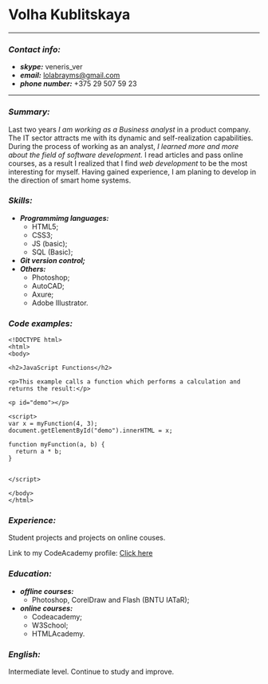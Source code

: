 # **Volha Kublitskaya**

---

### *Contact info:* 
*  __*skype:*__ veneris_ver
* __*email:*__ lolabrayms@gmail.com
* __*phone number:*__ +375 29 507 59 23

---

### *Summary:*
Last two years _I am working as a Business analyst_ in a product company.
The IT sector attracts me with its dynamic and self-realization capabilities.
During the process of working as an analyst, _I learned more and more about the field of software development._
I read articles and pass online courses, as a result I realized that I find _web development_ to be the most interesting for myself.
Having gained experience, I am planing to develop in the direction of smart home systems.

### *Skills:*
* __*Programmimg languages:*__ 
  * HTML5;
  * CSS3;
  * JS (basic);
  * SQL (Basic);
* __*Git version control;*__
* __*Others:*__
  * Photoshop;
  * AutoCAD;
  * Axure;
  * Adobe Illustrator.
  
### *Code examples:*

```
<!DOCTYPE html>
<html>
<body>

<h2>JavaScript Functions</h2>

<p>This example calls a function which performs a calculation and returns the result:</p>

<p id="demo"></p>

<script>
var x = myFunction(4, 3);
document.getElementById("demo").innerHTML = x;

function myFunction(a, b) {
  return a * b;
}


</script>

</body>
</html>

```

### *Experience:*

Student projects and projects on online couses.

Link to my CodeAcademy profile: [Click here](https://www.codecademy.com/profiles/byte1827953718 "CodeAcademy Link Volha Kublitskaya")

### *Education:*
* __*offline courses:*__
  * Photoshop, CorelDraw and Flash (BNTU IATaR);
* __*online courses:*__
  * Codeacademy;
  * W3School;
  * HTMLAcademy.

### *English:* 
Intermediate level. Continue to study and improve.